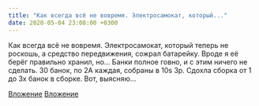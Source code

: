 ```yaml
---
title: "Как всегда всё не вовремя. Электросамокат, который..."
date: 2020-05-04 23:08:00 +0300
---
```


Как всегда всё не вовремя. Электросамокат, который теперь не роскошь, а средство передвижения, сожрал батарейку. Вроде я её берёг правильно хранил, но... Банки полное говно, и с этим ничего не сделать. 30 банок, по 2А каждая, собраны в 10s 3p. Сдохла сборка от 1 до 3х банок в сборке. Вот, выясняю...


[Вложение](https://vk.com/photo41076938_457246608)
[Вложение](https://vk.com/photo41076938_457246609)
